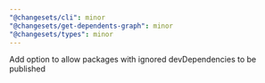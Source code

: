 ```yaml
---
"@changesets/cli": minor
"@changesets/get-dependents-graph": minor
"@changesets/types": minor
---
```


Add option to allow packages with ignored devDependencies to be published
